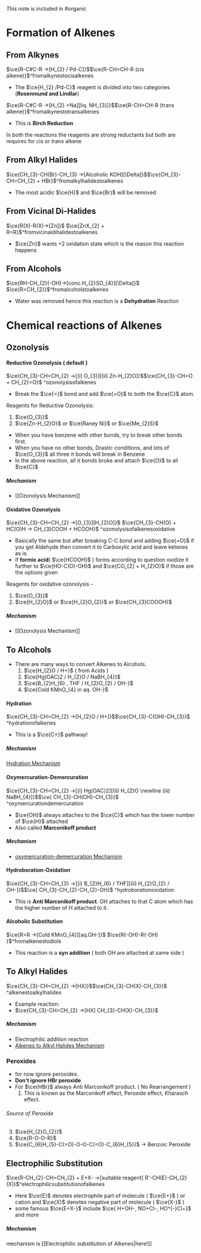 *This* note is included in #organic
# Formation of Alkenes

## From Alkynes

$\ce{R-C#C-R ->[H_{2} / Pd-C]}$<!---->$\ce{R-CH=CH-R (cis alkene)}$^fromalkynestocisalkenes
<!--SR:!2025-02-19,16,290-->
- The $\ce{H_{2} /Pd-C}$ reagent is divided into two categories (**Rosenmund and Lindlar**)

$\ce{R-C#C-R ->[H_{2} +Na][liq. NH_{3}]}$<!---->$\ce{R-CH=CH-R (trans alkene)}$^fromalkynestotransalkenes
<!--SR:!2025-02-11,3,210-->
- This is **Birch Reduction**

In both the reactions the reagents are strong reductants but both are requires for cis or trans alkene

## From Alkyl Halides

$\ce{CH_{3}-CH(Br)-CH_{3} ->[Alcoholic KOH][\Delta]}$<!---->$\ce{CH_{3}-CH=CH_{2} + HBr}$^fromalkylhalidestoalkenes
<!--SR:!2025-02-19,16,290-->
- The most acidic $\ce{H}$ and $\ce{Br}$ will be removed

## From Vicinal Di-Halides

$\ce{R(X)-R(X)->[Zn]}$ <!----> $\ce{ZnX_{2} + R=R}$^fromvicinaldihalidestoalkenes
<!--SR:!2025-02-11,3,263-->

- $\ce{Zn}$ wants +2 oxidation state which is the reason this reaction happens

## From Alcohols

$\ce{RH-CH_{2}(-OH)->[conc.H_{2}SO_{4}][\Delta]}$ <!---->$\ce{R=CH_{2}}$^fromalcoholstoalkenes
<!--SR:!2025-02-11,3,263-->

- Water was removed hence this reaction is a **Dehydration** Reaction
# Chemical reactions of Alkenes

## Ozonolysis

#### Reductive Ozonolysis ( default )

$\ce{CH_{3}-CH=CH_{2} ->[(i) O_{3}][(ii) Zn-H_{2}O]}$<!---->$\ce{CH_{3}-CH=O + CH_{2}=O}$ ^ozonolysisofalkenes
<!--SR:!2025-02-17,14,290-->
- Break the $\ce{=}$ bond and add $\ce{=O}$ to both the $\ce{C}$ atom.

Reagents for Reductive Ozonolysis:
1. $\ce{O_{3}}$
2. $\ce{Zn-H_{2}O}$ or $\ce{Raney Ni}$ or $\ce{Me_{2}S}$

- When you have benzene with other bonds, try to break other bonds first.
- When you have no other bonds, Drastic conditions, and lots of $\ce{O_{3}}$ all three $\pi$ bonds will break in Benzene
- In the above reaction, all $\pi$ bonds broke and attach $\ce{O}$ to all $\ce{C}$

##### Mechanism
- [[Ozonolysis Mechanism]]

#### Oxidative Ozonolysis
$\ce{CH_{3}-CH=CH_{2} ->[O_{3}][H_{2}O]}$ <!---->$\ce{CH_{3}-CH(O) + HC(O)H -> CH_{3}COOH + HCOOH}$ ^ozonolysisofalkenesoxidative
<!--SR:!2025-02-12,4,278-->
- Basically the same but after breaking C-C bond and adding $\ce{=O}$ if you get Aldehyde then convert it to Carboxylic acid and leave ketones as is.
- if **formic acid**( $\ce{HCOOH}$ ) forms according to question oxidize it further to $\ce{HO-C(O)-OH}$ and $\ce{CO_{2} + H_{2}O}$ if those are the options given 

Reagents for oxidative ozonolysis -
1. $\ce{O_{3}}$
2. $\ce{H_{2}O}$ or $\ce{H_{2}O_{2}}$ or $\ce{CH_{3}COOOH}$

##### Mechanism
- [[Ozonolysis Mechanism]]
## To Alcohols

- There are many ways to convert Alkenes to Alcohols.
  1. $\ce{H_{2}O / H+}$ ( from Acids )
  2. $\ce{Hg(OAC)2 / H_{2}O / NaBH_{4}}$
  3. $\ce{B_{2}H_{6} , THF / H_{2}O_{2} / OH-}$
  4. $\ce{Cold KMnO_{4} in aq. OH-}$
#### Hydration

$\ce{CH_{3}-CH=CH_{2} ->[H_{2}O / H+]}$<!---->$\ce{CH_{3}-C(OH)-CH_{3}}$ ^hydrationofalkenes
<!--SR:!2025-02-18,15,290-->
- This is a $\ce{C+}$ pathway!
##### Mechanism
[Hydration Mechanism](Hydration%20Mechanism.md)

#### Oxymercuration-Demercuration


$\ce{CH_{3}-CH=CH_{2} ->[(i) Hg(OAC)2][(ii) H_{2}O \newline (iii) NaBH_{4}]}$<!---->$\ce{ CH_{3}-CH(OH)-CH_{3}}$ ^oxymercurationdemercuration
<!--SR:!2025-02-18,15,290-->

- $\ce{OH}$ always attaches to the $\ce{C}$ which has the lower number of $\ce{H}$ attached
- Also called **Marconikoff product**
##### Mechanism
- [oxymercuration-demercuration Mechanism](oxymercuration-demercuration%20Mechanism.md)

#### Hydroboration-Oxidation

$\ce{CH_{3}-CH=CH_{3} ->[(i) B_{2}H_{6} / THF][(ii) H_{2}O_{2} / OH-]}$<!---->$\ce{ CH_{3}-CH_{2}-CH_{2}-OH}$ ^hydroborationoxidation
<!--SR:!2025-02-13,11,270-->
- This is **Anti Marconikoff product**. OH attaches to that C atom which has the higher number of H attached to it.

#### Alcoholic Substitution 

$\ce{R=R ->[Cold KMnO_{4}][aq.OH-]}$ <!---->$\ce{R(-OH)-R(-OH) }$^fromalkenestodiols
<!--SR:!2025-02-11,3,263-->

- This reaction is a **syn addition** ( both OH are attached at same side )
## To Alkyl Halides

$\ce{CH_{3}-CH=CH_{2} ->[HX]}$<!---->$\ce{CH_{3}-CH(X)-CH_{3}}$ ^alkenestoalkylhalides
<!--SR:!2025-02-12,10,270-->

- Example reaction:
- $\ce{CH_{3}-CH=CH_{2} ->[HX] CH_{3}-CH(X)-CH_{3}}$ 
##### Mechanism
- Electrophilic addition reaction
- [Alkenes to Alkyl Halides Mechanism](Alkenes%20to%20Alkyl%20Halides%20Mechanism.md)

### Peroxides
- for now ignore peroxides.
- **Don't ignore HBr peroxide**
- For $\ce{HBr}$ always Anti Marconikoff product. ( No Rearrangement )
  1. This is known as the Marconikoff effect, Peroxide effect, Kharasch effect.
###### Source of Peroxide
3. $\ce{H_{2}O_{2}}$
4. $\ce{R-O-O-R}$
5. $\ce{C_{6}H_{5}-C(=O)-O-O-C(=O)-C_{6}H_{5}}$ -> Benzoic Peroxide

## Electrophilic Substitution

$\ce{R-CH_{2}-CH=CH_{2} + E+X- ->[suitable reagent] R'-CH(E)-CH_{2}(X)}$^electrophilicsubstitutionofalkenes

- Here $\ce{E}$ denotes electrophile part of molecule ( $\ce{E+}$ ) or cation and $\ce{X}$ denotes negative part of molecule ( $\ce{X-}$ ) 
- some famous $\ce{E+X-}$ include $\ce{ H+OH-, NO+Cl-, HO^{-}Cl+}$ and more
##### Mechanism
mechanism is [[Electrophilic substitution of Alkenes|here!]] 
